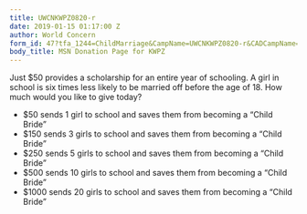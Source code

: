 ```yaml
---
title: UWCNKWPZ0820-r
date: 2019-01-15 01:17:00 Z
author: World Concern
form_id: 47?tfa_1244=ChildMarriage&CampName=UWCNKWPZ0820-r&CADCampName=CWCNKWPZ0820-r&tfa_3506=Canada
body_title: MSN Donation Page for KWPZ
---
```


Just $50 provides a scholarship for an entire year of schooling. A girl in school is six times less likely to be married off before the age of 18. How much would you like to give today?

* $50 sends 1 girl to school and saves them from becoming a “Child Bride”
* $150 sends 3 girls to school and saves them from becoming a “Child Bride”
* $250 sends 5 girls to school and saves them from becoming a “Child Bride”
* $500 sends 10 girls to school and saves them from becoming a “Child Bride”
* $1000 sends 20 girls to school and saves them from becoming a “Child Bride”
